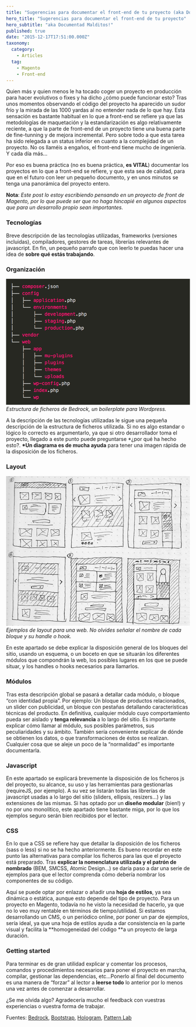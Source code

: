 ```yaml
---
title: "Sugerencias para documentar el front-end de tu proyecto (aka Documentad Malditos!)"
hero_title: "Sugerencias para documentar el front-end de tu proyecto"
hero_subtitle: "aka Documentad Malditos!"
published: true
date: "2015-12-17T17:51:00.000Z"
taxonomy:
  category:
    - Articles
  tag:
    - Magento
    - Front-end
---
```


Quien más y quien menos le ha tocado coger un proyecto en producción para hacer evolutivos o fixes y ha dicho ¿cómo puede funcionar esto? Tras unos momentos observando el código del proyecto ha aparecido un sudor frío y la mirada de las 1000 yardas al no entender nada de lo que hay. Esta sensación es bastante habitual en lo que a front-end se refiere ya que las metodologías de maquetación y la estandarización es algo relativamente reciente, a que la parte de front-end de un proyecto tiene una buena parte de fine-tunning y de mejora incremental. Pero sobre todo a que esta tarea ha sido relegada a un status inferior en cuanto a la complejidad de un proyecto. No os llaméis a engaños, el front-end tiene mucho de ingeniería. Y cada día más…

Por eso es buena práctica (no es buena práctica, **es VITAL**) documentar los proyectos en lo que a front-end se refiere, y que esta sea de calidad, para que en el futuro con leer un pequeño documento, y en unos minutos se tenga una panorámica del proyecto entero.

**Nota**: _Este post lo estoy escribiendo pensando en un proyecto de front de Magento, por lo que puede ser que no haga hincapié en algunos aspectos que para un desarrollo propio sean importantes._

### Tecnologías

Breve descripción de las tecnologías utilizadas, frameworks (versiones incluidas), compiladores, gestores de tareas, librerías relevantes de javascript. En fin, un pequeño parrafo que con leerlo te puedas hacer una idea de **sobre qué estás trabajando**.

### Organización

![Estructura de ficheros de Bedrock, un boilerplate para Wordpress.](1*sxSs-RP0N0U6HR4bYP6sOQ.png)_Estructura de ficheros de Bedrock, un boilerplate para Wordpress._

A la descripción de las tecnologías utilizadas le sigue una pequeña descripción de la estructura de ficheros utilizada. Si no es algo estandar o lógico lo correcto es argumentarlo, ya que si otro desarrollador toma el proyecto, llegado a este punto puede preguntarse \*¿por qué ha hecho esto?. **\*Un diagrama es de mucha ayuda** para tener una imagen rápida de la disposición de los ficheros.

### Layout

![Ejemplos de layout para una web. No olvides señalar el nombre de cada bloque y su handle o hook.](1*WkFzntViBtGNdDqd4n3Dbw.jpeg)_Ejemplos de layout para una web. No olvides señalar el nombre de cada bloque y su handle o hook._

En este apartado se debe explicar la disposición general de los bloques del sitio, usando un esquema, o un boceto en que se situarán los diferentes módulos que compondrán la web, los posibles lugares en los que se puede situar, y los handles o hooks necesarios para llamarlos.

### Módulos

Tras esta descripción global se pasará a detallar cada módulo, o bloque “con identidad propia”. Por ejemplo: Un bloque de productos relacionados, un slider con publicidad, un bloque con pestañas detallando características técnicas del producto. En definitiva, cualquier módulo cuyo comportamiento pueda ser aislado y **tenga relevancia** a lo largo del sitio. Es importante explicar cómo llamar al módulo, sus posibles parámetros, sus peculiaridades y su ámbito. También sería conveniente explicar de dónde se obtienen los datos, o que transformaciones de éstos se realizan. Cualquier cosa que se aleje un poco de la “normalidad” es importante documentarla.

### Javascript

En este apartado se explicará brevemente la disposición de los ficheros js del proyecto, su alcance, su uso y las herramientas para gestionarlas (requireJS, por ejemplo). A su vez se listarán todas las librerías de javascript usadas a lo largo del sitio (sliders, ellipsis, resizers…) y las extensiones de las mismas. Si has optado por un **diseño modular** (bien!) y no por uno monolítico, este apartado tiene bastante miga, por lo que los ejemplos seguro serán bien recibidos por el lector.

### CSS

En lo que a CSS se refiere hay que detallar la disposición de los ficheros (sass o less) si no se ha hecho anteriormente. Es bueno recordar en este punto las alternativas para compilar los ficheros para las que el proyecto está preparado. Tras **explicar la nomenclatura utilizada y el patrón de nombrado** (BEM, SMCSS, Atomic Design…) se daría paso a dar una serie de ejemplos para que el lector comprenda cómo debería nombrar los componentes de su código.

Aquí se puede optar por enlazar o añadir una **hoja de estilos**, ya sea dinámica o estática, aunque esto depende del tipo de proyecto. Para un proyecto en Magento, todavía no he visto la necesidad de hacerlo, ya que no lo veo muy rentable en términos de tiempo/utilidad. Si estamos desarrollando un CMS, o un periódico online, por poner un par de ejemplos, sería ideal, ya que una hoja de estilos ayuda a dar consistencia en la parte visual y facilita la **homogeneidad del código **a un proyecto de larga duración.

### Getting started

Para terminar es de gran utilidad explicar y comentar los procesos, comandos y procedimientos necesarios para poner el proyecto en marcha, compilar, gestionar las dependencias, etc…Ponerlo al final del documento es una manera de “forzar” al lector a **leerse todo** lo anterior por lo menos una vez antes de comenzar a desarrollar.

¿Se me olvida algo? Agradecería mucho el feedback con vuestras experiencias o vuestra forma de trabajar.

Fuentes: [Bedrock](https://roots.io/bedrock/), [Bootstrap](http://getbootstrap.com), [Hologram](http://trulia.github.io/hologram/), [Pattern Lab](http://patternlab.io)
